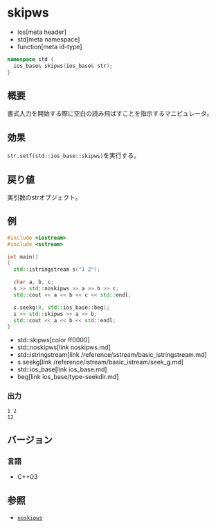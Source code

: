 # skipws
* ios[meta header]
* std[meta namespace]
* function[meta id-type]

```cpp
namespace std {
  ios_base& skipws(ios_base& str);
}
```

## 概要
書式入力を開始する際に空白の読み飛ばすことを指示するマニピュレータ。

## 効果
`str.setf(std::ios_base::skipws)`を実行する。

## 戻り値
実引数のstrオブジェクト。

## 例
```cpp
#include <iostream>
#include <sstream>

int main()
{
  std::istringstream s("1 2");

  char a, b, c;
  s >> std::noskipws >> a >> b >> c;
  std::cout << a << b << c << std::endl;

  s.seekg(0, std::ios_base::beg);
  s >> std::skipws >> a >> b;
  std::cout << a << b << std::endl;
}
```
* std::skipws[color ff0000]
* std::noskipws[link noskipws.md]
* std::istringstream[link /reference/sstream/basic_istringstream.md]
* s.seekg[link /reference/istream/basic_istream/seek_g.md]
* std::ios_base[link ios_base.md]
* beg[link ios_base/type-seekdir.md]

### 出力
```
1 2
12
```

## バージョン
### 言語
- C++03

## 参照
- [`noskipws`](noskipws.md)
